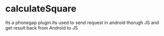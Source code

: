 calculateSquare
===============

Its a phonegap plugin.Its used to send request in android thorugh JS and get result back from Android to JS 
